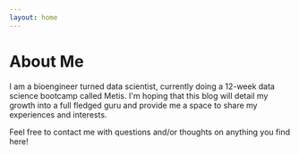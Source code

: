 ```yaml
---
layout: home
---
```

# About Me

I am a bioengineer turned data scientist, currently doing a 12-week data science bootcamp called Metis. I'm hoping that this blog will detail my growth into a full fledged guru and provide me a space to share my experiences and interests. 

Feel free to contact me with questions and/or thoughts on anything you find here!
